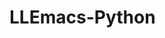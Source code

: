 <!-- ---
!-- Timestamp: 2025-03-11 08:51:01
!-- Author: ywatanabe
!-- File: /home/ywatanabe/proj/llemacs/llemacs-py/README.md
!-- --- -->

# LLEmacs-Python

<!-- EOF -->